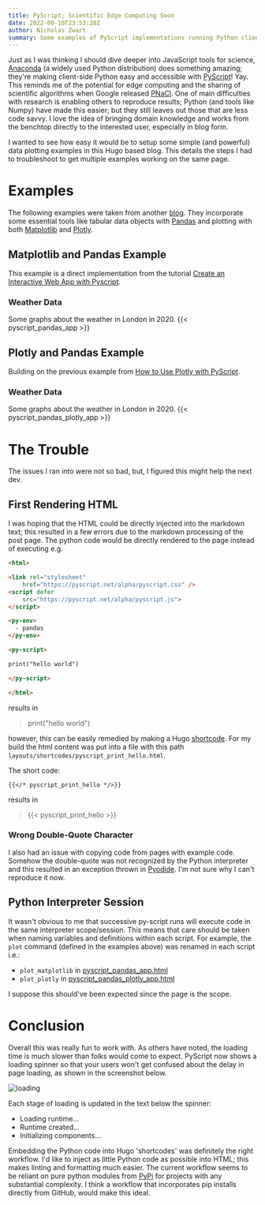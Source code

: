 ```yaml
---
title: PyScript; Scientific Edge Computing Soon
date: 2022-09-10T23:53:20Z
author: Nicholas Zwart
summary: Some examples of PyScript implementations running Python client-side.
---
```


Just as I was thinking I should dive deeper into JavaScript tools for science,
[Anaconda](https://www.anaconda.com) (a widely used Python distribution) does
something amazing; they're making client-side Python easy and accessible with
[PyScript](https://pyscript.net)! Yay.  This reminds me of the potential for
edge computing and the sharing of scientific algorithms when Google released
[PNaCl](https://en.wikipedia.org/wiki/Google_Native_Client).  One of main
difficulties with research is enabling others to reproduce results; Python
(and tools like Numpy) have made this easier; but they still leaves out those
that are less code savvy.  I love the idea of bringing domain knowledge and
works from the benchtop directly to the interested user, especially in blog
form.

I wanted to see how easy it would be to setup some simple (and powerful) data
plotting examples in this Hugo based blog.  This details the steps I had to
troubleshoot to get multiple examples working on the same page.


# Examples
The following examples were taken from another
[blog](https://towardsdatascience.com/create-an-interactive-web-app-with-pyscript-and-pandas-3918ad2dada1).
They incorporate some essential tools like tabular data objects with
[Pandas](https://pandas.pydata.org) and plotting with both
[Matplotlib](https://matplotlib.org) and [Plotly](https://plotly.com).

## Matplotlib and Pandas Example
This example is a direct implementation from the tutorial
[Create an Interactive Web App with Pyscript](https://towardsdatascience.com/create-an-interactive-web-app-with-pyscript-and-pandas-3918ad2dada1).

### Weather Data
Some graphs about the weather in London in 2020.
{{< pyscript_pandas_app >}}

## Plotly and Pandas Example
Building on the previous example from [How to Use Plotly with PyScript](https://medium.com/technofile/how-to-use-ploty-with-pyscript-578d3b287293).

### Weather Data
Some graphs about the weather in London in 2020.
{{< pyscript_pandas_plotly_app >}}

# The Trouble
The issues I ran into were not so bad, but, I figured this might help the next
dev.

## First Rendering HTML
I was hoping that the HTML could be directly injected into the markdown text;
this resulted in a few errors due to the markdown processing of the post page.
The python code would be directly rendered to the page instead of executing
e.g.

```html
<html>

<link rel="stylesheet"
	href="https://pyscript.net/alpha/pyscript.css" />
<script defer
	src="https://pyscript.net/alpha/pyscript.js">
</script>

<py-env>
  - pandas
</py-env>

<py-script>

print("hello world")

</py-script>

</html>
```

results in

> print("hello world")

however, this can be easily remedied by making a Hugo
[shortcode](https://gohugo.io/content-management/shortcodes/). For my build
the html content was put into a file with this path
`layouts/shortcodes/pyscript_print_hello.html`.

The short code:

```
{{</* pyscript_print_hello */>}}
```

results in

> {{< pyscript_print_hello >}}

### Wrong Double-Quote Character
I also had an issue with copying code from pages with example code.  Somehow
the double-quote was not recognized by the Python interpreter and this resulted
in an exception thrown in [Pyodide](https://pyodide.org/en/stable/). I'm not
sure why I can't reproduce it now.

## Python Interpreter Session
It wasn't obvious to me that successive py-script runs will execute code in the
same interpreter scope/session. This means that care should be taken when naming
variables and definitions within each script.  For example, the `plot` command
(defined in the examples above) was renamed in each script i.e.:

* `plot_matplotlib` in [pyscript_pandas_app.html](https://github.com/nckz/nckz.github.io/blob/hugo/layouts/shortcodes/pyscript_pandas_app.html)
* `plot_plotly` in [pyscript_pandas_plotly_app.html](https://github.com/nckz/nckz.github.io/blob/hugo/layouts/shortcodes/pyscript_pandas_plotly_app.html)

I suppose this should've been expected since the page is the scope.

# Conclusion
Overall this was really fun to work with.  As others have noted, the loading
time is much slower than folks would come to expect.  PyScript now shows a
loading spinner so that your users won't get confused about the delay in page
loading, as shown in the screenshot below.

![loading](/images/pyscript_loading.png)

Each stage of loading is updated in the text below the spinner:
* Loading runtime...
* Runtime created...
* Initializing components...

Embedding the Python code into Hugo 'shortcodes' was definitely the right
workflow. I'd like to inject as little Python code as possible into HTML; this
makes linting and formatting much easier.  The current workflow seems to be
reliant on pure python modules from [PyPi](https://pypi.org) for projects with
any substantial complexity.  I think a workflow that incorporates pip installs
directly from GitHub, would make this ideal.
